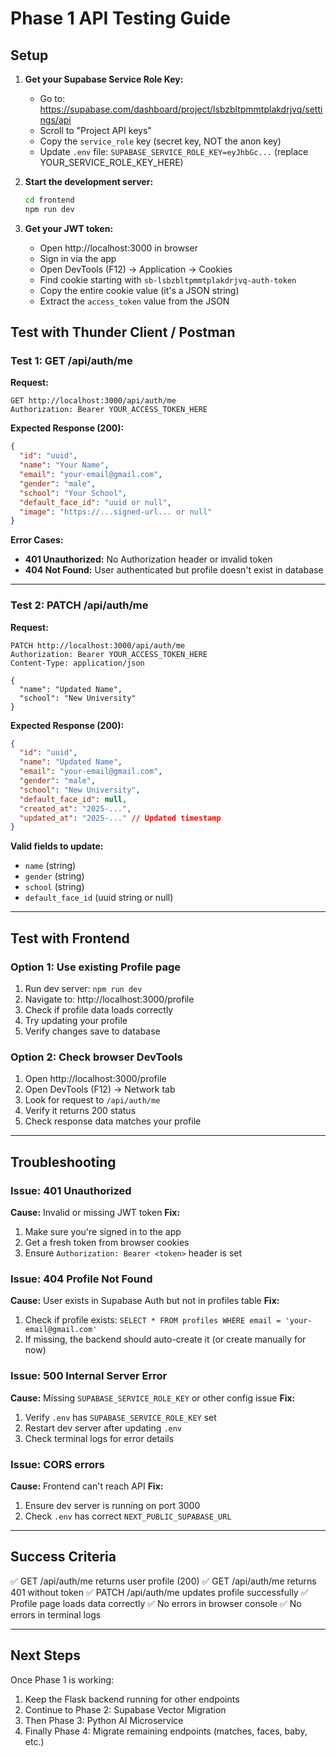 # Phase 1 API Testing Guide

## Setup

1. **Get your Supabase Service Role Key:**
   - Go to: https://supabase.com/dashboard/project/lsbzbltpmmtplakdrjvq/settings/api
   - Scroll to "Project API keys"
   - Copy the `service_role` key (secret key, NOT the anon key)
   - Update `.env` file: `SUPABASE_SERVICE_ROLE_KEY=eyJhbGc...` (replace YOUR_SERVICE_ROLE_KEY_HERE)

2. **Start the development server:**
   ```bash
   cd frontend
   npm run dev
   ```

3. **Get your JWT token:**
   - Open http://localhost:3000 in browser
   - Sign in via the app
   - Open DevTools (F12) → Application → Cookies
   - Find cookie starting with `sb-lsbzbltpmmtplakdrjvq-auth-token`
   - Copy the entire cookie value (it's a JSON string)
   - Extract the `access_token` value from the JSON

## Test with Thunder Client / Postman

### Test 1: GET /api/auth/me

**Request:**
```http
GET http://localhost:3000/api/auth/me
Authorization: Bearer YOUR_ACCESS_TOKEN_HERE
```

**Expected Response (200):**
```json
{
  "id": "uuid",
  "name": "Your Name",
  "email": "your-email@gmail.com",
  "gender": "male",
  "school": "Your School",
  "default_face_id": "uuid or null",
  "image": "https://...signed-url... or null"
}
```

**Error Cases:**
- **401 Unauthorized:** No Authorization header or invalid token
- **404 Not Found:** User authenticated but profile doesn't exist in database

---

### Test 2: PATCH /api/auth/me

**Request:**
```http
PATCH http://localhost:3000/api/auth/me
Authorization: Bearer YOUR_ACCESS_TOKEN_HERE
Content-Type: application/json

{
  "name": "Updated Name",
  "school": "New University"
}
```

**Expected Response (200):**
```json
{
  "id": "uuid",
  "name": "Updated Name",
  "email": "your-email@gmail.com",
  "gender": "male",
  "school": "New University",
  "default_face_id": null,
  "created_at": "2025-...",
  "updated_at": "2025-..." // Updated timestamp
}
```

**Valid fields to update:**
- `name` (string)
- `gender` (string)
- `school` (string)
- `default_face_id` (uuid string or null)

---

## Test with Frontend

### Option 1: Use existing Profile page

1. Run dev server: `npm run dev`
2. Navigate to: http://localhost:3000/profile
3. Check if profile data loads correctly
4. Try updating your profile
5. Verify changes save to database

### Option 2: Check browser DevTools

1. Open http://localhost:3000/profile
2. Open DevTools (F12) → Network tab
3. Look for request to `/api/auth/me`
4. Verify it returns 200 status
5. Check response data matches your profile

---

## Troubleshooting

### Issue: 401 Unauthorized
**Cause:** Invalid or missing JWT token
**Fix:**
1. Make sure you're signed in to the app
2. Get a fresh token from browser cookies
3. Ensure `Authorization: Bearer <token>` header is set

### Issue: 404 Profile Not Found
**Cause:** User exists in Supabase Auth but not in profiles table
**Fix:**
1. Check if profile exists: `SELECT * FROM profiles WHERE email = 'your-email@gmail.com'`
2. If missing, the backend should auto-create it (or create manually for now)

### Issue: 500 Internal Server Error
**Cause:** Missing `SUPABASE_SERVICE_ROLE_KEY` or other config issue
**Fix:**
1. Verify `.env` has `SUPABASE_SERVICE_ROLE_KEY` set
2. Restart dev server after updating `.env`
3. Check terminal logs for error details

### Issue: CORS errors
**Cause:** Frontend can't reach API
**Fix:**
1. Ensure dev server is running on port 3000
2. Check `.env` has correct `NEXT_PUBLIC_SUPABASE_URL`

---

## Success Criteria

✅ GET /api/auth/me returns user profile (200)
✅ GET /api/auth/me returns 401 without token
✅ PATCH /api/auth/me updates profile successfully
✅ Profile page loads data correctly
✅ No errors in browser console
✅ No errors in terminal logs

---

## Next Steps

Once Phase 1 is working:
1. Keep the Flask backend running for other endpoints
2. Continue to Phase 2: Supabase Vector Migration
3. Then Phase 3: Python AI Microservice
4. Finally Phase 4: Migrate remaining endpoints (matches, faces, baby, etc.)
